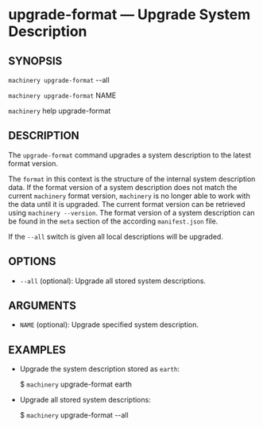 
# upgrade-format — Upgrade System Description

## SYNOPSIS

`machinery upgrade-format` --all

`machinery upgrade-format` NAME

`machinery` help upgrade-format


## DESCRIPTION

The `upgrade-format` command upgrades a system description to the latest format
version.

The `format` in this context is the structure of the internal system description
data. If the format version of a system description does not match the current
`machinery` format version, `machinery` is no longer able to work with the data
until it is upgraded. The current format version can be retrieved using
`machinery --version`. The format version of a system description can be found
in the `meta` section of the according `manifest.json` file.

If the `--all` switch is given all local descriptions will be upgraded.


## OPTIONS

  * `--all` (optional):
    Upgrade all stored system descriptions.

## ARGUMENTS

  * `NAME` (optional):
    Upgrade specified system description.


## EXAMPLES

  * Upgrade the system description stored as `earth`:

    $ `machinery` upgrade-format earth

  * Upgrade all stored system descriptions:

    $ `machinery` upgrade-format --all
